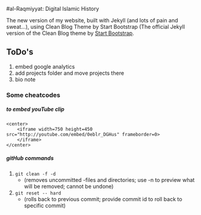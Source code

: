 #al-Raqmiyyat: Digital Islamic History

The new version of my website, built with Jekyll (and lots of pain and sweat...), using Clean Blog Theme by Start Bootstrap
(The official Jekyll version of the Clean Blog theme by [Start Bootstrap](http://startbootstrap.com/).

## ToDo's

1. embed google analytics
1. add projects folder and move projects there
1. bio note

### Some cheatcodes

##### to embed youTube clip
```
<center>
	<iframe width=750 height=450 src="http://youtube.com/embed/0eblr_DGHus" frameborder=0>
	</iframe>
</center>
```

##### gitHub commands

1. ```git clean -f -d```
	* (removes uncommitted -files and directories; use -n to preview what will be removed; cannot be undone)
1. ```git reset -- hard```
	* (rolls back to previous commit; provide commit id to roll back to specific commit)